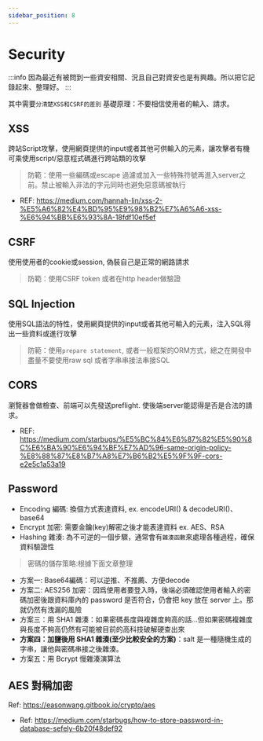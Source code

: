```yaml
---
sidebar_position: 8
---
```

# Security
:::info
因為最近有被問到一些資安相關、況且自己對資安也是有興趣。所以把它記錄起來、整理好。
:::

其中需要`分清楚XSS和CSRF的差別`
基礎原理：不要相信使用者的輸入、請求。

## XSS
跨站Script攻擊，使用網頁提供的input或者其他可供輸入的元素，讓攻擊者有機可乘使用script/惡意程式碼進行跨站類的攻擊

> 防範：使用一些編碼或escape 過濾或加入一些特殊符號再進入server之前。禁止被輸入非法的字元同時也避免惡意碼被執行

- REF: https://medium.com/hannah-lin/xss-2-%E5%A6%82%E4%BD%95%E9%98%B2%E7%A6%A6-xss-%E6%94%BB%E6%93%8A-18fdf10ef5ef
  
## CSRF
使用使用者的cookie或session, 偽裝自己是正常的網路請求

> 防範：使用CSRF token 或者在http header做驗證

## SQL Injection
使用SQL語法的特性，使用網頁提供的input或者其他可輸入的元素，注入SQL得出一些資料或進行攻擊

> 防範：使用`prepare statement`, 或者一般框架的ORM方式，總之在開發中盡量不要使用raw sql 或者字串串接法串接SQL

## CORS
瀏覽器會做檢查、前端可以先發送preflight. 使後端server能認得是否是合法的請求。
- REF: https://medium.com/starbugs/%E5%BC%84%E6%87%82%E5%90%8C%E6%BA%90%E6%94%BF%E7%AD%96-same-origin-policy-%E8%88%87%E8%B7%A8%E7%B6%B2%E5%9F%9F-cors-e2e5c1a53a19

## Password
- Encoding 編碼: 換個方式表達資料, ex. encodeURI() & decodeURI()、base64
- Encrypt 加密: 需要金鑰(key)解密之後才能表達資料 ex. AES、RSA
- Hashing 雜湊: 為不可逆的一個步驟，通常會有`雜湊函數`來處理各種過程，確保資料驗證性

> 密碼的儲存策略:根據下面文章整理
- 方案一: Base64編碼：可以逆推、不推薦、方便decode
- 方案二: AES256 加密：因爲使用者要登入時，後端必須確認使用者輸入的密碼加密後跟資料庫內的 password 是否符合，仍會把 key 放在 server 上。那就仍然有洩漏的風險
- 方案三：用 SHA1 雜湊：如果密碼長度與複雜度夠高的話...但如果密碼複雜度與長度不夠高仍然有可能被目前的高科技破解硬查出來
- **方案四：加鹽後用 SHA1 雜湊(至少比較安全的方案)**：salt 是一種隨機生成的字串，讓他與密碼串接之後雜湊。
- 方案五：用 Bcrypt 慢雜湊演算法

## AES 對稱加密
Ref: https://easonwang.gitbook.io/crypto/aes

- Ref: https://medium.com/starbugs/how-to-store-password-in-database-sefely-6b20f48def92

